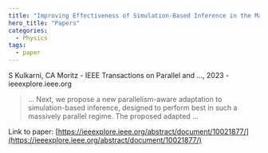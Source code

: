 ```yaml
---
title: "Improving Effectiveness of Simulation-Based Inference in the Massively Parallel Regime"
hero_title: "Papers"
categories:
  - Physics
tags:
  - paper
---
```

S Kulkarni, CA Moritz - IEEE Transactions on Parallel and …, 2023 - ieeexplore.ieee.org



>… Next, we propose a new parallelism-aware adaptation to simulation-based inference, designed to perform best in such a massively parallel regime. The proposed adapted …

Link to paper: [https://ieeexplore.ieee.org/abstract/document/10021877/](https://ieeexplore.ieee.org/abstract/document/10021877/)
